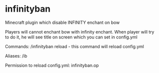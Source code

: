 # infinityban
Minecraft plugin which disable INFINITY enchant on bow

Players will cannot enchant bow with infinity enchant.
When player will try to do it, he will see title on
screen which you can set in config.yml

Commands:
/infinityban reload - this command will reload config.yml

Aliases:
/ib

Permission to reload config.yml: infinityban.op
